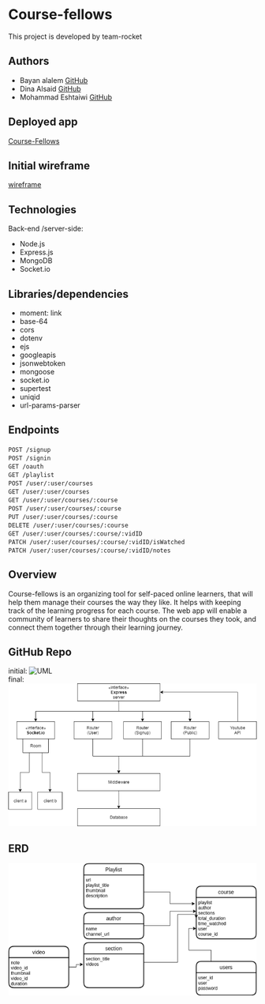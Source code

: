 # Course-fellows

This project is developed by team-rocket

## Authors

- Bayan alalem [GitHub](https://github.com/bayan-97)
- Dina Alsaid [GitHub](https://github.com/dinaAlsaid)
- Mohammad Eshtaiwi [GitHub](https://github.com/Mohammad-Eshtaiwi)

## Deployed app

[Course-Fellows](https://course-fellows.herokuapp.com/)

## Initial wireframe

[wireframe](https://miro.com/app/board/o9J_lfE_Fpw=/)

## Technologies

Back-end /server-side:

- Node.js
- Express.js
- MongoDB
- Socket.io

## Libraries/dependencies

- moment: link
- base-64
- cors
- dotenv
- ejs
- googleapis
- jsonwebtoken
- mongoose
- socket.io
- supertest
- uniqid
- url-params-parser

## Endpoints

`POST /signup`  
`POST /signin`  
`GET /oauth`  
`GET /playlist`  
`POST /user/:user/courses`  
`GET /user/:user/courses`  
`GET /user/:user/courses/:course`  
`POST /user/:user/courses/:course`  
`PUT /user/:user/courses/:course`  
`DELETE /user/:user/courses/:course`  
`GET /user/:user/courses/:course/:vidID`  
`PATCH /user/:user/courses/:course/:vidID/isWatched`  
`PATCH /user/:user/courses/:course/:vidID/notes`  

## Overview

Course-fellows is an organizing tool for self-paced online learners, that will help them manage their courses the way they like. It helps with keeping track of the learning progress for each course. The web app will enable a community of learners to share their thoughts on the courses they took, and connect them together through their learning journey.

## GitHub Repo

initial: ![UML](./project.png)  
final: ![UML](./proj.png)  

## ERD

![ERD](./Course-ER_Diagram.png)
